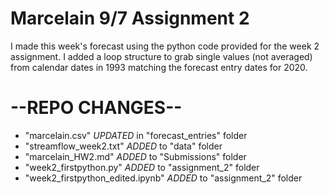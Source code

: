 # Marcelain 9/7 Assignment 2

I made this week's forecast using the python code provided for the week 2 assignment.  I added a loop structure to grab single values (not averaged) from calendar dates in 1993 matching the forecast entry dates for 2020.

# --REPO CHANGES--
- "marcelain.csv" _UPDATED_ in "forecast_entries" folder
- "streamflow_week2.txt" _ADDED_ to "data" folder
- "marcelain_HW2.md" _ADDED_ to "Submissions" folder
- "week2_firstpython.py" _ADDED_ to "assignment_2" folder
- "week2_firstpython_edited.ipynb" _ADDED_ to "assignment_2" folder

